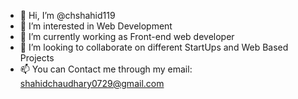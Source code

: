 - 👋 Hi, I’m @chshahid119
- 👀 I’m interested in Web Development
- 🌱 I’m currently working as Front-end web developer
- 💞️ I’m looking to collaborate on different StartUps and Web Based Projects
- 📫 You can Contact me through my email: shahidchaudhary0729@gmail.com

<!---
chshahid119/chshahid119 is a ✨ special ✨ repository because its `README.md` (this file) appears on your GitHub profile.
You can click the Preview link to take a look at your changes.
--->
